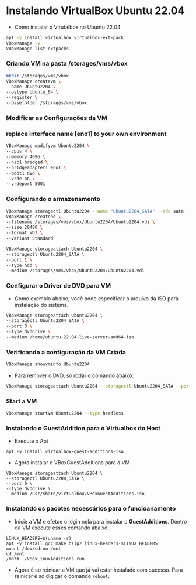 # Instalando VirtualBox Ubuntu 22.04
 - Como instalar o Virutalbox no Ubuntu 22.04
```sh
apt -y install virtualbox virtualbox-ext-pack
VBoxManage -v
VBoxManage list extpacks
```
### Criando VM na pasta /storages/vms/vbox
```sh
mkdir /storages/vms/vbox
VBoxManage createvm \
--name Ubuntu2204 \
--ostype Ubuntu_64 \
--register \
--basefolder /storages/vms/vbox
```
### Modificar as Configurações da VM
### replace interface name [eno1] to your own environment
```sh
VBoxManage modifyvm Ubuntu2204 \
--cpus 4 \
--memory 4096 \
--nic1 bridged \
--bridgeadapter1 eno1 \
--boot1 dvd \
--vrde on \
--vrdeport 5001
```
### Configurando o armazenamento
```sh
VBoxManage storagectl Ubuntu2204 --name "Ubuntu2204_SATA" --add sata
VBoxManage createhd \
--filename /storages/vms/vbox/Ubuntu2204/Ubuntu2204.vdi \
--size 20480 \
--format VDI \
--variant Standard
```
```sh
VBoxManage storageattach Ubuntu2204 \
--storagectl Ubuntu2204_SATA \
--port 1 \
--type hdd \
--medium /storages/vms/vbox/Ubuntu2204/Ubuntu2204.vdi
```
### Configurar o Driver de DVD para VM
 - Como exemplo abaixo, você pode especificar o arquivo da ISO para instalação do sistema.
```sh
VBoxManage storageattach Ubuntu2204 \
--storagectl Ubuntu2204_SATA \
--port 0 \
--type dvddrive \
--medium /home/ubuntu-22.04-live-server-amd64.iso
```
### Verificando a configuração da VM Criada
```sh
VBoxManage showvminfo Ubuntu2204
```
 - Para remover o DVD, só rodar o comando abaixo:
```sh
VBoxManage storageattach Ubuntu2204 --storagectl Ubuntu2204_SATA --port 0 --device 0 --medium none
```
### Start a VM
```sh
VBoxManage startvm Ubuntu2204 --type headless
```
### Instalando o GuestAddition para o Virtualbox do Host
 - Execute o Apt
```
apt -y install virtualbox-guest-additions-iso
```
 - Agora instalar o VBoxGuestAdditions para a VM
```
VBoxManage storageattach Ubuntu2204 \
--storagectl Ubuntu2204_SATA \
--port 0 \
--type dvddrive \
--medium /usr/share/virtualbox/VBoxGuestAdditions.iso
```
### Instalando os pacotes necessários para o funcioanamento
 - Inicie a VM e efetue o login nela para instalar o **GuestAdditions**. Dentro da VM execute esses comando abaixo:
```
LINUX_HEADERS=$(uname -r)
apt -y install gcc make bzip2 linux-headers-$LINUX_HEADERS
mount /dev/cdrom /mnt
cd /mnt
/mnt# ./VBoxLinuxAdditions.run
```
 - Agora é so reinicar a VM que já vai estar instalado com sucesso. Para reinicar é só digigar o comando `reboot`.